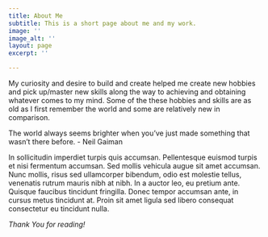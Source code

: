 ```yaml
---
title: About Me
subtitle: This is a short page about me and my work.
image: ''
image_alt: ''
layout: page
excerpt: ''

---
```

My curiosity and desire to build and create helped me create new hobbies and pick up/master new skills along the way to achieving and obtaining whatever comes to my mind.  Some of the these hobbies and skills are as old as I first remember the world and some are relatively new in comparison.

The world always seems brighter when you’ve just made something that wasn’t there before. - Neil Gaiman

In sollicitudin imperdiet turpis quis accumsan. Pellentesque euismod turpis et nisi fermentum accumsan. Sed mollis vehicula augue sit amet accumsan. Nunc mollis, risus sed ullamcorper bibendum, odio est molestie tellus, venenatis rutrum mauris nibh at nibh. In a auctor leo, eu pretium ante. Quisque faucibus tincidunt fringilla. Donec tempor accumsan ante, in cursus metus tincidunt at. Proin sit amet ligula sed libero consequat consectetur eu tincidunt nulla.

_Thank You for reading!_
